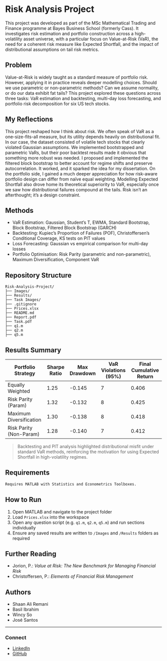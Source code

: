 # Risk Analysis Project

This project was developed as part of the MSc Mathematical Trading and Finance programme at Bayes Business School (formerly Cass). It investigates risk estimation and portfolio construction across a high-volatility asset universe, with a particular focus on Value-at-Risk (VaR), the need for a coherent risk measure like Expected Shortfall, and the impact of distributional assumptions on tail risk metrics.

## Problem

Value-at-Risk is widely taught as a standard measure of portfolio risk. However, applying it in practice reveals deeper modelling choices. Should we use parametric or non-parametric methods? Can we assume normality, or do our data exhibit fat tails? This project explored these questions across three tasks: VaR estimation and backtesting, multi-day loss forecasting, and portfolio risk decomposition for six US tech stocks.

## My Reflections

This project reshaped how I think about risk. We often speak of VaR as a one-size-fits-all measure, but its utility depends heavily on distributional fit. In our case, the dataset consisted of volatile tech stocks that clearly violated Gaussian assumptions. We implemented bootstrapped and parametric VaRs, but their poor backtest results made it obvious that something more robust was needed. I proposed and implemented the filtered block bootstrap to better account for regime shifts and preserve autocorrelation. It worked, and it sparked the idea for my dissertation. On the portfolio side, I gained a much deeper appreciation for how risk-aware portfolio design can differ from naïve equal weighting. Modelling Expected Shortfall also drove home its theoretical superiority to VaR, especially once we saw how distributional failures compound at the tails. Risk isn’t an afterthought; it’s a design constraint.

## Methods

- VaR Estimation: Gaussian, Student’s T, EWMA, Standard Bootstrap, Block Bootstrap, Filtered Block Bootstrap (GARCH)
- Backtesting: Kupiec’s Proportion of Failures (POF), Christoffersen’s Conditional Coverage, KS tests on PIT values
- Loss Forecasting: Gaussian vs empirical comparison for multi-day losses
- Portfolio Optimisation: Risk Parity (parametric and non-parametric), Maximum Diversification, Component VaR

## Repository Structure

```
Risk-Analysis-Project/
├── Images/
├── Results/
├── Task Images/
├── .gitignore
├── Prices.xlsx
├── README.md
├── Report.pdf
├── Task.pdf
├── q1.m
├── q2.m
├── q5.m
```

## Results Summary

| Portfolio Strategy     | Sharpe Ratio | Max Drawdown | VaR Violations (95%) | Final Cumulative Return |
|------------------------|--------------|--------------|-----------------------|--------------------------|
| Equally Weighted       | 1.25         | -0.145       | 7                     | 0.406                    |
| Risk Parity (Param)    | 1.32         | -0.132       | 8                     | 0.425                    |
| Maximum Diversification| 1.30         | -0.138       | 8                     | 0.418                    |
| Risk Parity (Non-Param)| 1.28         | -0.140       | 7                     | 0.412                    |

> Backtesting and PIT analysis highlighted distributional misfit under standard VaR methods, reinforcing the motivation for using Expected Shortfall in high-volatility regimes.

## Requirements

```bash
Requires MATLAB with Statistics and Econometrics Toolboxes.
```

## How to Run

1. Open MATLAB and navigate to the project folder
2. Load `Prices.xlsx` into the workspace
3. Open any question script (e.g. `q1.m`, `q2.m`, `q5.m`) and run sections individually
4. Ensure any saved results are written to `/Images` and `/Results` folders as required

## Further Reading

- Jorion, P.: *Value at Risk: The New Benchmark for Managing Financial Risk*
- Christoffersen, P.: *Elements of Financial Risk Management*

## Authors

- Shaan Ali Remani
- Basil Ibrahim
- Wincy So
- José Santos

---

### Connect

- [LinkedIn](https://www.linkedin.com/in/shaan-ali-remani)  
- [GitHub](https://github.com/RemaniSA)
